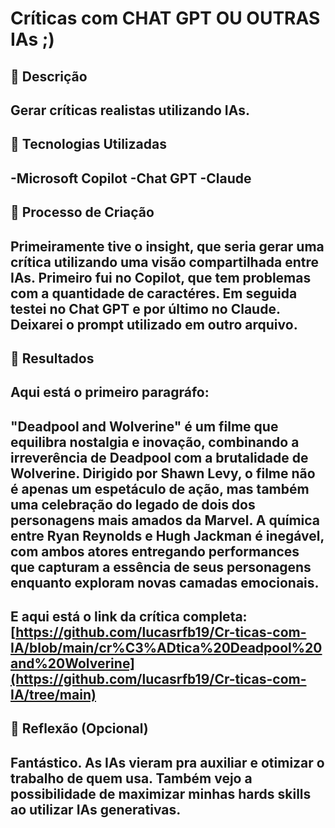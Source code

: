   # Críticas com CHAT GPT OU OUTRAS IAs ;)

## 📒 Descrição
Gerar críticas realistas utilizando IAs.
-----------------------------------------

## 🤖 Tecnologias Utilizadas
  -Microsoft Copilot
  -Chat GPT
  -Claude
----------------------------------------

## 🧐 Processo de Criação
Primeiramente tive o insight, que seria gerar uma crítica utilizando uma visão compartilhada entre IAs. 
Primeiro fui no Copilot, que tem problemas com a quantidade de caractéres. Em seguida testei no Chat GPT e por último no Claude. Deixarei o prompt utilizado em outro arquivo.
----------------------------------------

## 🚀 Resultados
Aqui está o primeiro paragráfo:
---------------------------------------
"Deadpool and Wolverine" é um filme que equilibra nostalgia e inovação, combinando a irreverência de Deadpool com a brutalidade de Wolverine. Dirigido por Shawn Levy, o filme não é apenas um espetáculo de ação, mas também uma celebração do legado de dois dos personagens mais amados da Marvel. A química entre Ryan Reynolds e Hugh Jackman é inegável, com ambos atores entregando performances que capturam a essência de seus personagens enquanto exploram novas camadas emocionais.
---------------------------------------
E aqui está o link da crítica completa: [https://github.com/lucasrfb19/Cr-ticas-com-IA/blob/main/cr%C3%ADtica%20Deadpool%20and%20Wolverine](https://github.com/lucasrfb19/Cr-ticas-com-IA/tree/main)
----------------------------------------

## 💭 Reflexão (Opcional)
Fantástico. As IAs vieram pra auxiliar e otimizar o trabalho de quem usa. Também vejo a possibilidade de maximizar minhas hards skills ao utilizar IAs generativas.
----------------------------------------
